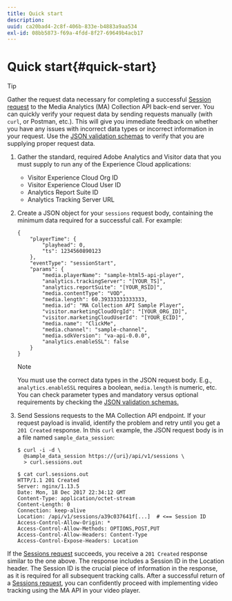 ```yaml
---
title: Quick start
description: 
uuid: ca20bad4-2c8f-406b-833e-b4883a9aa534
exl-id: 08bb5873-f69a-4fdd-8f27-69649b4acb17
---
```

# Quick start{#quick-start}

>[!TIP]
>
>Gather the request data necessary for completing a successful [Session request](/help/media-collection-api/mc-api-ref/mc-api-sessions-req.md) to the Media Analytics (MA) Collection API back-end server. You can quickly verify your request data by sending requests manually (with `curl`, or Postman, etc.). This will give you immediate feedback on whether you have any issues with incorrect data types or incorrect information in your request. Use the [JSON validation schemas](/help/media-collection-api/mc-api-ref/mc-api-json-validation.md) to verify that you are supplying proper request data.

1. Gather the standard, required Adobe Analytics and Visitor data that you must supply to run any of the Experience Cloud applications:

   * Visitor Experience Cloud Org ID
   * Visitor Experience Cloud User ID
   * Analytics Report Suite ID
   * Analytics Tracking Server URL

1. Create a JSON object for your `sessions` request body, containing the minimum data required for a successful call. For example: 

   ```
   { 
       "playerTime": { 
           "playhead": 0, 
           "ts": 1234560890123 
       }, 
       "eventType": "sessionStart", 
       "params": { 
           "media.playerName": "sample-html5-api-player", 
           "analytics.trackingServer": "[YOUR_TS]", 
           "analytics.reportSuite": "[YOUR_RSID]", 
           "media.contentType": "VOD", 
           "media.length": 60.39333333333333, 
           "media.id": "MA Collection API Sample Player", 
           "visitor.marketingCloudOrgId": "[YOUR_ORG_ID]", 
           "visitor.marketingCloudUserId": "[YOUR_ECID]",
           "media.name": "ClickMe", 
           "media.channel": "sample-channel", 
           "media.sdkVersion": "va-api-0.0.0", 
           "analytics.enableSSL": false 
       } 
   }
   ```

   >[!NOTE]
   >
   >You must use the correct data types in the JSON request body. E.g., `analytics.enableSSL` requires a boolean, `media.length` is numeric, etc. You can check parameter types and mandatory versus optional requirements by checking the [JSON validation schemas.](/help/media-collection-api/mc-api-impl/mc-api-validate-reqs.md)

1. Send Sessions requests to the MA Collection API endpoint. If your request payload is invalid, identify the problem and retry until you get a `201 Created` response. In this `curl` example, the JSON request body is in a file named `sample_data_session`: 

   ```
   $ curl -i -d \ 
     @sample_data_session https://{uri}/api/v1/sessions \ 
     > curl.sessions.out 
    
   $ cat curl.sessions.out 
   HTTP/1.1 201 Created 
   Server: nginx/1.13.5 
   Date: Mon, 18 Dec 2017 22:34:12 GMT 
   Content-Type: application/octet-stream 
   Content-Length: 0 
   Connection: keep-alive 
   Location: /api/v1/sessions/a39c037641f[...]  # <== Session ID  
   Access-Control-Allow-Origin: * 
   Access-Control-Allow-Methods: OPTIONS,POST,PUT 
   Access-Control-Allow-Headers: Content-Type 
   Access-Control-Expose-Headers: Location
   ```

If the [Sessions request](/help/media-collection-api/mc-api-ref/mc-api-sessions-req.md) succeeds, you receive a `201 Created` response similar to the one above. The response includes a Session ID in the Location header. The Session ID is the crucial piece of information in the response, as it is required for all subsequent tracking calls. After a successful return of a [Sessions request](/help/media-collection-api/mc-api-ref/mc-api-sessions-req.md), you can confidently proceed with implementing video tracking using the MA API in your video player.
